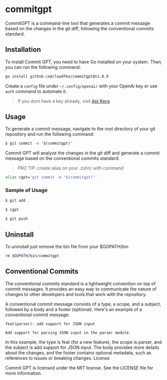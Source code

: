 # commitgpt

CommitGPT is a command-line tool that generates a commit message based on the changes in the git diff, following the conventional commits standard.

## Installation

To install Commit GPT, you need to have Go installed on your system. Then, you can run the following command:

```bash
go install github.com/loadfms/commitgpt@v1.0.8
```

Create a `config` file under `~/.config/openai/` with your OpenAi key or use `auth` command to automate it.

> If you dont have a key already, visit [Api Keys](https://platform.openai.com/account/api-keys)

## Usage

To generate a commit message, navigate to the root directory of your git repository and run the following command:

```bash
$ git commit -m "$(commitgpt)"
```

Commit GPT will analyze the changes in the git diff and generate a commit message based on the conventional commits standard.

> PRO TIP: create alias on your .zshrc with command
```bash
alias cgpt='git commit -m "$(commitgpt)"'
```

### Sample of Usage
```bash
$ git add .

$ cgpt

$ git push
```

## Uninstall
To uninstall just remove the bin file from your $GOPATH/bin
```bash
rm $GOPATH/bin/commitgpt
```

## Conventional Commits

The conventional commits standard is a lightweight convention on top of commit messages. It provides an easy way to communicate the nature of changes to other developers and tools that work with the repository.

A conventional commit message consists of a type, a scope, and a subject, followed by a body and a footer (optional). Here's an example of a conventional commit message:

```
feat(parser): add support for JSON input

Add support for parsing JSON input in the parser module.
```

In this example, the type is feat (for a new feature), the scope is parser, and the subject is add support for JSON input. The body provides more details about the changes, and the footer contains optional metadata, such as references to issues or breaking changes.
License

Commit GPT is licensed under the MIT license. See the LICENSE file for more information.
